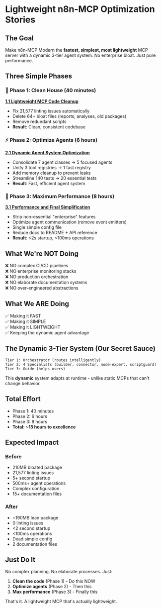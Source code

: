 # Lightweight n8n-MCP Optimization Stories

## The Goal
Make n8n-MCP Modern the **fastest, simplest, most lightweight** MCP server with a dynamic 3-tier agent system. No enterprise bloat. Just pure performance.

## Three Simple Phases

### 🧹 Phase 1: Clean House (40 minutes)
**[1.1 Lightweight MCP Code Cleanup](./1.1.mcp-infrastructure-critical-fixes.md)**
- Fix 21,577 linting issues automatically
- Delete 64+ bloat files (reports, analyses, old packages)
- Remove redundant scripts
- **Result**: Clean, consistent codebase

### ⚡ Phase 2: Optimize Agents (6 hours)
**[2.1 Dynamic Agent System Optimization](./2.1.agent-system-optimization.md)**
- Consolidate 7 agent classes → 5 focused agents
- Unify 3 tool registries → 1 fast registry
- Add memory cleanup to prevent leaks
- Streamline 140 tests → 20 essential tests
- **Result**: Fast, efficient agent system

### 🚀 Phase 3: Maximum Performance (8 hours)
**[3.1 Performance and Final Simplification](./3.1.performance-and-simplification.md)**
- Strip non-essential "enterprise" features
- Optimize agent communication (remove event emitters)
- Single simple config file
- Reduce docs to README + API reference
- **Result**: <2s startup, <100ms operations

## What We're NOT Doing
❌ NO complex CI/CD pipelines  
❌ NO enterprise monitoring stacks  
❌ NO production orchestration  
❌ NO elaborate documentation systems  
❌ NO over-engineered abstractions  

## What We ARE Doing
✅ Making it FAST  
✅ Making it SIMPLE  
✅ Making it LIGHTWEIGHT  
✅ Keeping the dynamic agent advantage  

## The Dynamic 3-Tier System (Our Secret Sauce)
```
Tier 1: Orchestrator (routes intelligently)
Tier 2: 4 Specialists (builder, connector, node-expert, scriptguard)  
Tier 3: Guide (helps users)
```

This **dynamic** system adapts at runtime - unlike static MCPs that can't change behavior.

## Total Effort
- Phase 1: 40 minutes
- Phase 2: 6 hours  
- Phase 3: 8 hours
- **Total: ~15 hours to excellence**

## Expected Impact

### Before
- 210MB bloated package
- 21,577 linting issues
- 5+ second startup
- 500ms+ agent operations
- Complex configuration
- 15+ documentation files

### After  
- ~190MB lean package
- 0 linting issues
- <2 second startup
- <100ms operations
- Dead simple config
- 2 documentation files

## Just Do It
No complex planning. No elaborate processes. Just:

1. **Clean the code** (Phase 1) - Do this NOW
2. **Optimize agents** (Phase 2) - Then this
3. **Max performance** (Phase 3) - Finally this

That's it. A lightweight MCP that's actually lightweight.